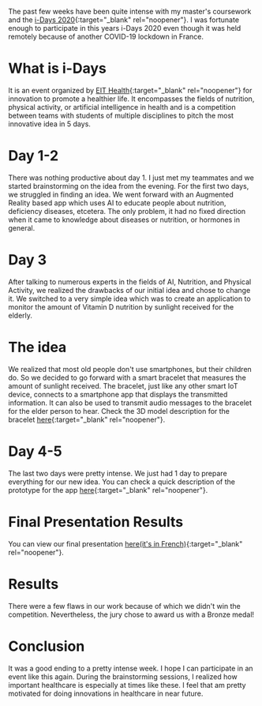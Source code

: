 The past few weeks have been quite intense with my master's coursework and the [i-Days 2020](https://www.univ-grenoble-alpes.fr/actualites/agenda/agenda-formation/grenoble-i-days-2020-un-defi-pour-les-etudiants-qui-ont-des-idees--732240.kjsp){:target="_blank" rel="noopener"}. I was fortunate enough to participate in this years i-Days 2020 even though it was held remotely because of another COVID-19 lockdown in France.

# What is i-Days
It is an event organized by [EIT Health](https://eithealth.eu/){:target="_blank" rel="noopener"} for innovation to promote a healthier life. It encompasses the fields of nutrition, physical activity, or artificial intelligence in health and is a competition between teams with students of multiple disciplines to pitch the most innovative idea in 5 days.

# Day 1-2
There was nothing productive about day 1. I just met my teammates and we started brainstorming on the idea from the evening. For the first two days, we struggled in finding an idea. We went forward with an Augmented Reality based app which uses AI to educate people about nutrition, deficiency diseases, etcetera. The only problem, it had no fixed direction when it came to knowledge about diseases or nutrition, or hormones in general.

# Day 3
After talking to numerous experts in the fields of AI, Nutrition, and Physical Activity, we realized the drawbacks of our initial idea and chose to change it. We switched to a very simple idea which was to create an application to monitor the amount of Vitamin D nutrition by sunlight received for the elderly.

# The idea
We realized that most old people don't use smartphones, but their children do. So we decided to go forward with a smart bracelet that measures the amount of sunlight received. The bracelet, just like any other smart IoT device, connects to a smartphone app that displays the transmitted information. It can also be used to transmit audio messages to the bracelet for the elder person to hear. Check the 3D model description for the bracelet [here](https://www.youtube.com/watch?v=dH4bdyvxLyA){:target="_blank" rel="noopener"}.

# Day 4-5
The last two days were pretty intense. We just had 1 day to prepare everything for our new idea. You can check a quick description of the prototype for the app [here](https://www.youtube.com/watch?v=J4fcu9N50ug){:target="_blank" rel="noopener"}.

# Final Presentation Results
You can view our final presentation [here(it's in French)](https://www.youtube.com/watch?v=1GadtuQGE2U){:target="_blank" rel="noopener"}.

# Results
There were a few flaws in our work because of which we didn't win the competition. Nevertheless, the jury chose to award us with a Bronze medal!


# Conclusion
It was a good ending to a pretty intense week. I hope I can participate in an event like this again. During the brainstorming sessions, I realized how important healthcare is especially at times like these. I feel that am pretty motivated for doing innovations in healthcare in near future.